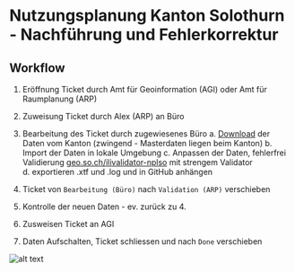 # Nutzungsplanung Kanton Solothurn - Nachführung und Fehlerkorrektur

## Workflow
 1. Eröffnung Ticket durch Amt für Geoinformation (AGI) oder Amt für Raumplanung (ARP)
 2. Zuweisung Ticket durch Alex (ARP) an Büro
 
 3. Bearbeitung des Ticket durch zugewiesenes Büro
 a. [Download](https://geo.so.ch/geodata/ch.so.arp.nutzungsplanung/) der Daten vom Kanton (zwingend - Masterdaten liegen beim Kanton)
 b. Import der Daten in lokale Umgebung
 c. Anpassen der Daten, fehlerfrei  Validierung [geo.so.ch/ilivalidator-nplso](https://geo.so.ch/ilivalidator-nplso) mit strengem Validator  
 d. exportieren .xtf und .log und in GitHub anhängen
 
 4. Ticket von `Bearbeitung (Büro)` nach `Validation (ARP)` verschieben
 

 5. Kontrolle der neuen Daten - ev. zurück zu 4.
 6. Zusweisen Ticket an AGI
 7. Daten Aufschalten, Ticket schliessen und nach `Done` verschieben

![alt text](https://github.com/bjdarp/nplso-nf/blob/master/workflow.png)
